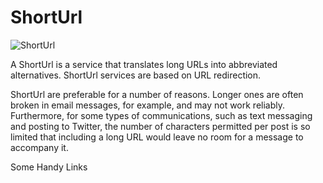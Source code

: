 ShortUrl
========

![ShortUrl](http://www.techgid.ru/img/2012/11/28/turn-long-short.jpg)

A ShortUrl is a service that translates long URLs into abbreviated alternatives. ShortUrl services are based on URL redirection.

ShortUrl are preferable for a number of reasons. Longer ones are often broken in email messages, for example, and may not work reliably. Furthermore, for some types of communications, such as text messaging and posting to Twitter, the number of characters permitted per post is so limited that including a long URL would leave no room for a message to accompany it.

Some Handy Links
